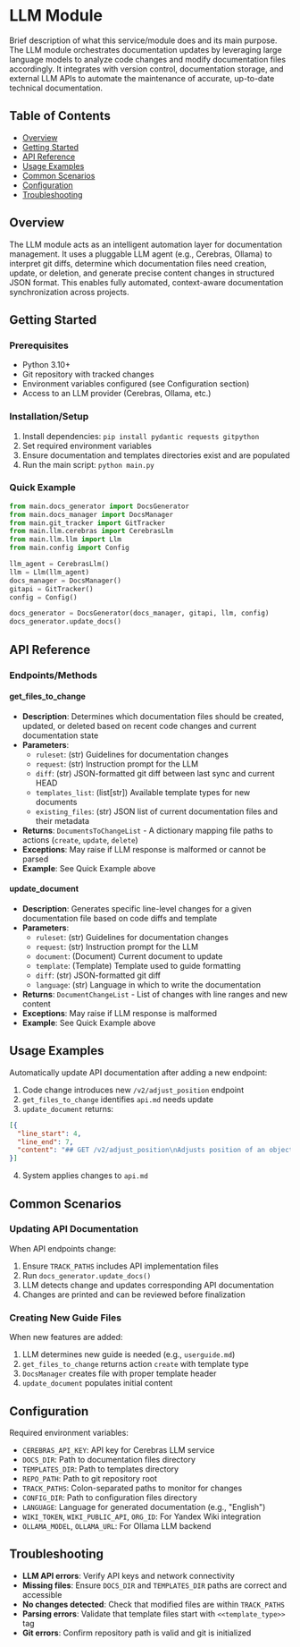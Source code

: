 # LLM Module

Brief description of what this service/module does and its main purpose. The LLM module orchestrates documentation updates by leveraging large language models to analyze code changes and modify documentation files accordingly. It integrates with version control, documentation storage, and external LLM APIs to automate the maintenance of accurate, up-to-date technical documentation.

## Table of Contents
- [Overview](#overview)
- [Getting Started](#getting-started)
- [API Reference](#api-reference)
- [Usage Examples](#usage-examples)
- [Common Scenarios](#common-scenarios)
- [Configuration](#configuration)
- [Troubleshooting](#troubleshooting)

## Overview
The LLM module acts as an intelligent automation layer for documentation management. It uses a pluggable LLM agent (e.g., Cerebras, Ollama) to interpret git diffs, determine which documentation files need creation, update, or deletion, and generate precise content changes in structured JSON format. This enables fully automated, context-aware documentation synchronization across projects.

## Getting Started
### Prerequisites
- Python 3.10+
- Git repository with tracked changes
- Environment variables configured (see Configuration section)
- Access to an LLM provider (Cerebras, Ollama, etc.)

### Installation/Setup
1. Install dependencies: `pip install pydantic requests gitpython`
2. Set required environment variables
3. Ensure documentation and templates directories exist and are populated
4. Run the main script: `python main.py`

### Quick Example
```python
from main.docs_generator import DocsGenerator
from main.docs_manager import DocsManager
from main.git_tracker import GitTracker
from main.llm.cerebras import CerebrasLlm
from main.llm.llm import Llm
from main.config import Config

llm_agent = CerebrasLlm()
llm = Llm(llm_agent)
docs_manager = DocsManager()
gitapi = GitTracker()
config = Config()

docs_generator = DocsGenerator(docs_manager, gitapi, llm, config)
docs_generator.update_docs()
```

## API Reference
### Endpoints/Methods

#### get_files_to_change
- **Description**: Determines which documentation files should be created, updated, or deleted based on recent code changes and current documentation state
- **Parameters**: 
  - `ruleset`: (str) Guidelines for documentation changes
  - `request`: (str) Instruction prompt for the LLM
  - `diff`: (str) JSON-formatted git diff between last sync and current HEAD
  - `templates_list`: (list[str]) Available template types for new documents
  - `existing_files`: (str) JSON list of current documentation files and their metadata
- **Returns**: `DocumentsToChangeList` - A dictionary mapping file paths to actions (`create`, `update`, `delete`)
- **Exceptions**: May raise if LLM response is malformed or cannot be parsed
- **Example**: See Quick Example above

#### update_document
- **Description**: Generates specific line-level changes for a given documentation file based on code diffs and template
- **Parameters**:
  - `ruleset`: (str) Guidelines for documentation changes
  - `request`: (str) Instruction prompt for the LLM
  - `document`: (Document) Current document to update
  - `template`: (Template) Template used to guide formatting
  - `diff`: (str) JSON-formatted git diff
  - `language`: (str) Language in which to write the documentation
- **Returns**: `DocumentChangeList` - List of changes with line ranges and new content
- **Exceptions**: May raise if LLM response is malformed
- **Example**: See Quick Example above

## Usage Examples
Automatically update API documentation after adding a new endpoint:

1. Code change introduces new `/v2/adjust_position` endpoint
2. `get_files_to_change` identifies `api.md` needs update
3. `update_document` returns:
```json
[{
  "line_start": 4,
  "line_end": 7,
  "content": "## GET /v2/adjust_position\nAdjusts position of an object\nV2 has additional fields:"
}]
```
4. System applies changes to `api.md`

## Common Scenarios
### Updating API Documentation
When API endpoints change:
1. Ensure `TRACK_PATHS` includes API implementation files
2. Run `docs_generator.update_docs()`
3. LLM detects change and updates corresponding API documentation
4. Changes are printed and can be reviewed before finalization

### Creating New Guide Files
When new features are added:
1. LLM determines new guide is needed (e.g., `userguide.md`)
2. `get_files_to_change` returns action `create` with template type
3. `DocsManager` creates file with proper template header
4. `update_document` populates initial content

## Configuration
Required environment variables:
- `CEREBRAS_API_KEY`: API key for Cerebras LLM service
- `DOCS_DIR`: Path to documentation files directory
- `TEMPLATES_DIR`: Path to templates directory
- `REPO_PATH`: Path to git repository root
- `TRACK_PATHS`: Colon-separated paths to monitor for changes
- `CONFIG_DIR`: Path to configuration files directory
- `LANGUAGE`: Language for generated documentation (e.g., "English")
- `WIKI_TOKEN`, `WIKI_PUBLIC_API`, `ORG_ID`: For Yandex Wiki integration
- `OLLAMA_MODEL`, `OLLAMA_URL`: For Ollama LLM backend

## Troubleshooting
- **LLM API errors**: Verify API keys and network connectivity
- **Missing files**: Ensure `DOCS_DIR` and `TEMPLATES_DIR` paths are correct and accessible
- **No changes detected**: Check that modified files are within `TRACK_PATHS`
- **Parsing errors**: Validate that template files start with `<<template_type>>` tag
- **Git errors**: Confirm repository path is valid and git is initialized